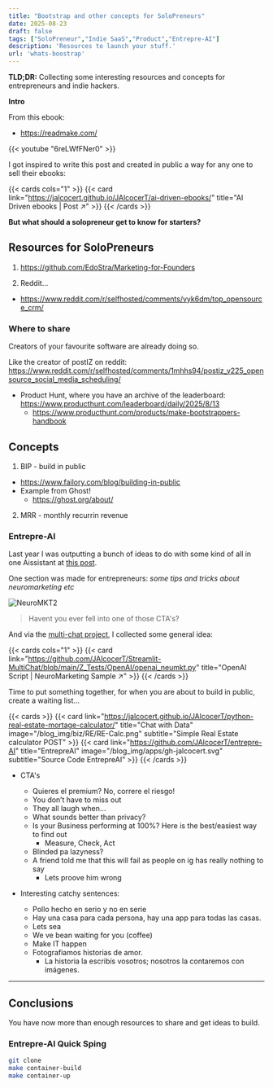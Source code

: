 ```yaml
---
title: "Bootstrap and other concepts for SoloPreneurs"
date: 2025-08-23
draft: false
tags: ["SoloPreneur","Indie SaaS","Product","Entrepre-AI"]
description: 'Resources to launch your stuff.'
url: 'whats-boostrap'
---
```



**TLD;DR:** Collecting some interesting resources and concepts for entrepreneurs and indie hackers.


**Intro**

From this ebook:

* https://readmake.com/

<!-- 
https://www.youtube.com/watch?v=6reLWfFNer0 -->

{{< youtube "6reLWfFNer0" >}}

I got inspired to write this post and created in public a way for any one to sell their ebooks: 

{{< cards cols="1" >}}
  {{< card link="https://jalcocert.github.io/JAlcocerT/ai-driven-ebooks/" title="AI Driven ebooks | Post ↗" >}}
{{< /cards >}}

**But what should a solopreneur get to know for starters?**


## Resources for SoloPreneurs

1. https://github.com/EdoStra/Marketing-for-Founders

2. Reddit...

* https://www.reddit.com/r/selfhosted/comments/vyk6dm/top_opensource_crm/

### Where to share

Creators of your favourite software are already doing so.

Like the creator of postIZ on reddit: https://www.reddit.com/r/selfhosted/comments/1mhhs94/postiz_v225_opensource_social_media_scheduling/

* Product Hunt, where you have an archive of the leaderboard: https://www.producthunt.com/leaderboard/daily/2025/8/13
  * https://www.producthunt.com/products/make-bootstrappers-handbook

## Concepts

1. BIP - build in public

* https://www.failory.com/blog/building-in-public
* Example from Ghost!
    * https://ghost.org/about/

2. MRR - monthly recurrin revenue

### Entrepre-AI

Last year I was outputting a bunch of ideas to do with some kind of all in one Aissistant at [this post](https://jalcocert.github.io/JAlcocerT/ai-useful-yet-simple/#for-entrepreneurs).

One section was made for entrepreneurs: *some tips and tricks about neuromarketing etc*

![NeuroMKT2](/blog_img/outro/insurance-neuromarketing.png)

> Havent you ever fell into one of those CTA's?

And via the [multi-chat project](https://github.com/JAlcocerT/Streamlit-MultiChat), I collected some general idea:

{{< cards cols="1" >}}
  {{< card link="https://github.com/JAlcocerT/Streamlit-MultiChat/blob/main/Z_Tests/OpenAI/openai_neumkt.py" title="OpenAI Script | NeuroMarketing Sample ↗" >}}
{{< /cards >}}

Time to put something together, for when you are about to build in public, create a waiting list...

{{< cards >}}
  {{< card link="https://jalcocert.github.io/JAlcocerT/python-real-estate-mortage-calculator/" title="Chat with Data" image="/blog_img/biz/RE/RE-Calc.png" subtitle="Simple Real Estate calculator POST" >}}
  {{< card link="https://github.com/JAlcocerT/entrepre-AI" title="EntrepreAI" image="/blog_img/apps/gh-jalcocert.svg" subtitle="Source Code EntrepreAI" >}}
{{< /cards >}}



* CTA's
    * Quieres el premium? No, correre el riesgo!
    * You don’t have to miss out
    * They all laugh when…
    * What sounds better than privacy?
    * Is your Business performing at 100%? Here is the best/easiest way to find out
        * Measure, Check, Act
    * Blinded pa lazyness?
    * A friend told me that this will fail as people on ig has really nothing to say
      * Lets proove him wrong

* Interesting catchy sentences:
  * Pollo hecho en serio y no en serie
  * Hay una casa para cada persona, hay una app para todas las casas.
  * Lets sea
  * We ve bean waiting for you (coffee)
  * Make IT happen
  * Fotografiamos historias de amor. 
    * La historia la escribís vosotros; nosotros la contaremos con imágenes.


---


## Conclusions


You have now more than enough resources to share and get ideas to build.

### Entrepre-AI Quick Sping

```sh
git clone
make container-build
make container-up
```